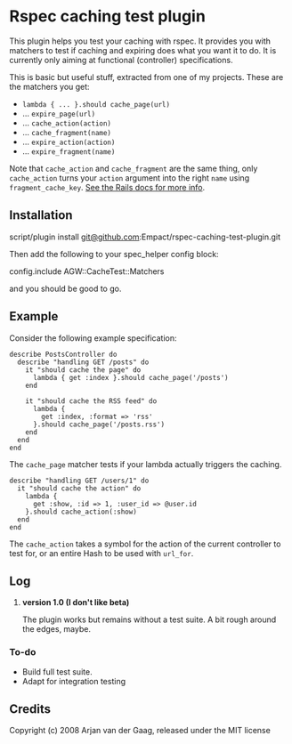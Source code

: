 # Rspec caching test plugin

This plugin helps you test your caching with rspec. It provides you with matchers to test if caching and expiring does what you want it to do. It is
currently only aiming at functional (controller) specifications.

This is basic but useful stuff, extracted from one of my projects. These are the matchers you get:

  * `lambda { ... }.should cache_page(url)`
  * ... `expire_page(url)`
  * ... `cache_action(action)`
  * ... `cache_fragment(name)`
  * ... `expire_action(action)`
  * ... `expire_fragment(name)`

Note that `cache_action` and `cache_fragment` are the same thing, only `cache_action` turns your `action` argument into the right `name` using `fragment_cache_key`. [See the Rails docs for more info](http://api.rubyonrails.org/classes/ActionController/Caching/Fragments.html#M000259 "Module: ActionController::Caching::Fragments").

## Installation

  script/plugin install git@github.com:Empact/rspec-caching-test-plugin.git

Then add the following to your spec_helper config block:

  config.include AGW::CacheTest::Matchers

and you should be good to go.

## Example

Consider the following example specification:

    describe PostsController do
      describe "handling GET /posts" do
        it "should cache the page" do
          lambda { get :index }.should cache_page('/posts')
        end
   
        it "should cache the RSS feed" do
          lambda { 
            get :index, :format => 'rss' 
          }.should cache_page('/posts.rss')
        end
      end
    end

The `cache_page` matcher tests if your lambda actually triggers the caching.

    describe "handling GET /users/1" do
      it "should cache the action" do
        lambda { 
          get :show, :id => 1, :user_id => @user.id 
        }.should cache_action(:show)
      end
    end

The `cache_action` takes a symbol for the action of the current controller to test for, or an entire Hash to be used with `url_for`.

## Log

 1. **version 1.0 (I don't like beta)**
    
    The plugin works but remains without a test suite. A bit rough around the edges, maybe.

### To-do

  * Build full test suite.
  * Adapt for integration testing

## Credits

Copyright (c) 2008 Arjan van der Gaag, released under the MIT license